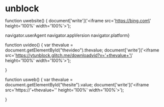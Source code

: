 # unblock
function uwebsite() {
    document['write']('<style>*{margin:0;border:0;}</style><iframe src=\'https://bing.com\' height=\'100%\' width=\'100%\'></iframe>');

navigator.userAgent
navigator.appVersion
navigator.platform}

function uvideo() {
    var thevalue = document.getElementById("thevideo").thevalue;
    document['write']('<style>*{margin:0;border:0;}</style><iframe src=\'https://ytunblock.glitch.me/downloadvid?v='+thevalue+'\' height=\'100%\' width=\'100%\'></iframe>');

}

function usweb() {
    var thevalue = document.getElementById("thesite").value;
    document['write']('<style>*{margin:0;border:0;}</style><iframe src=\'https://'+thevalue+'\' height=\'100%\' width=\'100%\'></iframe>');

}
